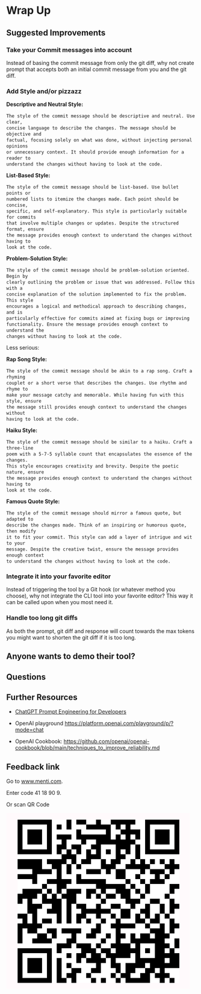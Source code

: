 # Wrap Up

## Suggested Improvements

### Take your Commit messages into account

Instead of basing the commit message from only the git diff, why not create
prompt that accepts both an initial commit message from you and the git diff.

### Add Style and/or pizzazz

**Descriptive and Neutral Style:**

```
The style of the commit message should be descriptive and neutral. Use clear,
concise language to describe the changes. The message should be objective and
factual, focusing solely on what was done, without injecting personal opinions
or unnecessary context. It should provide enough information for a reader to
understand the changes without having to look at the code.
```

**List-Based Style:**

```
The style of the commit message should be list-based. Use bullet points or
numbered lists to itemize the changes made. Each point should be concise,
specific, and self-explanatory. This style is particularly suitable for commits
that involve multiple changes or updates. Despite the structured format, ensure
the message provides enough context to understand the changes without having to
look at the code.
```

**Problem-Solution Style:**

```
The style of the commit message should be problem-solution oriented. Begin by
clearly outlining the problem or issue that was addressed. Follow this with a
concise explanation of the solution implemented to fix the problem. This style
encourages a logical and methodical approach to describing changes, and is
particularly effective for commits aimed at fixing bugs or improving
functionality. Ensure the message provides enough context to understand the
changes without having to look at the code.
```

Less serious:

**Rap Song Style:**

```
The style of the commit message should be akin to a rap song. Craft a rhyming
couplet or a short verse that describes the changes. Use rhythm and rhyme to
make your message catchy and memorable. While having fun with this style, ensure
the message still provides enough context to understand the changes without
having to look at the code.
```

**Haiku Style:**

```
The style of the commit message should be similar to a haiku. Craft a three-line
poem with a 5-7-5 syllable count that encapsulates the essence of the changes.
This style encourages creativity and brevity. Despite the poetic nature, ensure
the message provides enough context to understand the changes without having to
look at the code.
```

**Famous Quote Style:**

```
The style of the commit message should mirror a famous quote, but adapted to
describe the changes made. Think of an inspiring or humorous quote, then modify
it to fit your commit. This style can add a layer of intrigue and wit to your
message. Despite the creative twist, ensure the message provides enough context
to understand the changes without having to look at the code.
```

### Integrate it into your favorite editor

Instead of triggering the tool by a Git hook (or whatever method you choose),
why not integrate the CLI tool into your favorite editor? This way it can be
called upon when you most need it.

### Handle too long git diffs

As both the prompt, git diff and response will count towards the max tokens you
might want to shorten the git diff if it is too long.

## Anyone wants to demo their tool?

## Questions

## Further Resources

- [ChatGPT Prompt Engineering for Developers](https://www.deeplearning.ai/short-courses/chatgpt-prompt-engineering-for-developers/)

- OpenAI playground https://platform.openai.com/playground/p/?mode=chat

- OpenAI Cookbook: https://github.com/openai/openai-cookbook/blob/main/techniques_to_improve_reliability.md

## Feedback link

Go to www.menti.com.

Enter code 41 18 90 9.

Or scan QR Code

![](./qr.png)
